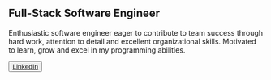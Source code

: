 <h2>Full-Stack Software Engineer</h2>
<p>Enthusiastic software engineer eager to contribute to team success through hard work, attention to detail 
and excellent organizational skills. Motivated to learn, grow and excel in my programming abilities.</p>

<button><a href="https://www.linkedin.com/in/joseph-capocci-01bb10199/">LinkedIn</a></button>
